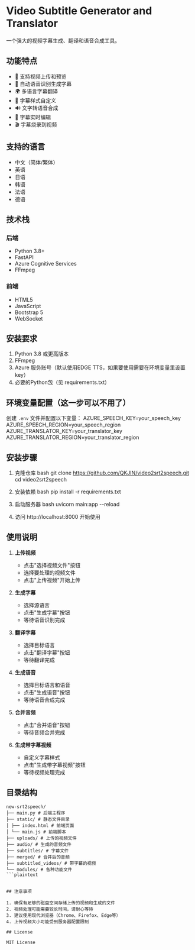 # Video Subtitle Generator and Translator

一个强大的视频字幕生成、翻译和语音合成工具。

## 功能特点

- 🎥 支持视频上传和预览
- 🎯 自动语音识别生成字幕
- 🌍 多语言字幕翻译
- 🎨 字幕样式自定义
- 🔊 文字转语音合成
- 📝 字幕实时编辑
- 🎬 字幕烧录到视频

## 支持的语言

- 中文（简体/繁体）
- 英语
- 日语
- 韩语
- 法语
- 德语

## 技术栈

### 后端
- Python 3.8+
- FastAPI
- Azure Cognitive Services
- FFmpeg

### 前端
- HTML5
- JavaScript
- Bootstrap 5
- WebSocket

## 安装要求

1. Python 3.8 或更高版本
2. FFmpeg
3. Azure 服务账号（默认使用EDGE TTS，如果要使用需要在环境变量里设置key）
4. 必要的Python包（见 requirements.txt）

## 环境变量配置（这一步可以不用了）

创建 `.env` 文件并配置以下变量：
AZURE_SPEECH_KEY=your_speech_key
AZURE_SPEECH_REGION=your_speech_region
AZURE_TRANSLATOR_KEY=your_translator_key
AZURE_TRANSLATOR_REGION=your_translator_region


## 安装步骤

1. 克隆仓库
bash
git clone https://github.com/QKJIN/video2srt2speech.git
cd video2srt2speech

2. 安装依赖
bash
pip install -r requirements.txt

3. 启动服务器
bash
uvicorn main:app --reload


4. 访问 http://localhost:8000 开始使用

## 使用说明

1. **上传视频**
   - 点击"选择视频文件"按钮
   - 选择要处理的视频文件
   - 点击"上传视频"开始上传

2. **生成字幕**
   - 选择源语言
   - 点击"生成字幕"按钮
   - 等待语音识别完成

3. **翻译字幕**
   - 选择目标语言
   - 点击"翻译字幕"按钮
   - 等待翻译完成

4. **生成语音**
   - 选择目标语言和语音
   - 点击"生成语音"按钮
   - 等待语音合成完成

5. **合并音频**
   - 点击"合并语音"按钮
   - 等待音频合并完成

6. **生成带字幕视频**
   - 自定义字幕样式
   - 点击"生成带字幕视频"按钮
   - 等待视频处理完成

## 目录结构

```plaintext
new-srt2speech/
├── main.py # 后端主程序
├── static/ # 静态文件目录
│ ├── index.html # 前端页面
│ └── main.js # 前端脚本
├── uploads/ # 上传的视频文件
├── audio/ # 生成的音频文件
├── subtitles/ # 字幕文件
├── merged/ # 合并后的音频
├── subtitled_videos/ # 带字幕的视频
└── modules/ # 各种功能文件
```plaintext


## 注意事项

1. 确保有足够的磁盘空间存储上传的视频和生成的文件
2. 视频处理可能需要较长时间，请耐心等待
3. 建议使用现代浏览器（Chrome、Firefox、Edge等）
4. 上传视频大小可能受到服务器配置限制

## License

MIT License
